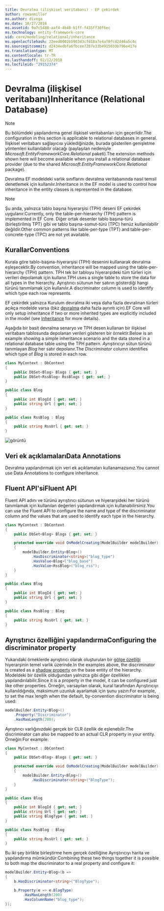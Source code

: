 ```yaml
---
title: Devralma (ilişkisel veritabanı) - EF çekirdek
author: rowanmiller
ms.author: divega
ms.date: 10/27/2016
ms.assetid: 9a7c5488-aaf4-4b40-b1ff-f435ff30f6ec
ms.technology: entity-framework-core
uid: core/modeling/relational/inheritance
ms.openlocfilehash: 22eed0002b5903d3cfd18a7e4af0fcd2d46a5c4c
ms.sourcegitcommit: d2434edbfa6fbcee7287e33b4915033b796e417e
ms.translationtype: MT
ms.contentlocale: tr-TR
ms.lasthandoff: 02/12/2018
ms.locfileid: "29152374"
---
```

# <a name="inheritance-relational-database"></a><span data-ttu-id="8dcfa-102">Devralma (ilişkisel veritabanı)</span><span class="sxs-lookup"><span data-stu-id="8dcfa-102">Inheritance (Relational Database)</span></span>

> [!NOTE]  
> <span data-ttu-id="8dcfa-103">Bu bölümdeki yapılandırma genel ilişkisel veritabanları için geçerlidir.</span><span class="sxs-lookup"><span data-stu-id="8dcfa-103">The configuration in this section is applicable to relational databases in general.</span></span> <span data-ttu-id="8dcfa-104">İlişkisel veritabanı sağlayıcısı yüklediğinizde, burada gösterilen genişletme yöntemleri kullanılabilir olacağı (paylaşılan nedeniyle *Microsoft.EntityFrameworkCore.Relational* paketi).</span><span class="sxs-lookup"><span data-stu-id="8dcfa-104">The extension methods shown here will become available when you install a relational database provider (due to the shared *Microsoft.EntityFrameworkCore.Relational* package).</span></span>

<span data-ttu-id="8dcfa-105">Devralma EF modeldeki varlık sınıflarını devralma veritabanında nasıl temsil denetlemek için kullanılır.</span><span class="sxs-lookup"><span data-stu-id="8dcfa-105">Inheritance in the EF model is used to control how inheritance in the entity classes is represented in the database.</span></span>

> [!NOTE]  
> <span data-ttu-id="8dcfa-106">Şu anda, yalnızca tablo başına hiyerarşisi (TPH) deseni EF çekirdek uygulanır.</span><span class="sxs-lookup"><span data-stu-id="8dcfa-106">Currently, only the table-per-hierarchy (TPH) pattern is implemented in EF Core.</span></span> <span data-ttu-id="8dcfa-107">Diğer ortak desenler tablo başına-türü (birleştirilmiş TPT) gibi ve tablo başına-somut-türü (TPC) henüz kullanılabilir değildir.</span><span class="sxs-lookup"><span data-stu-id="8dcfa-107">Other common patterns like table-per-type (TPT) and table-per-concrete-type (TPC) are not yet available.</span></span>

## <a name="conventions"></a><span data-ttu-id="8dcfa-108">Kurallar</span><span class="sxs-lookup"><span data-stu-id="8dcfa-108">Conventions</span></span>

<span data-ttu-id="8dcfa-109">Kurala göre tablo-başına-hiyerarşisi (TPH) desenini kullanarak devralma eşleşecektir.</span><span class="sxs-lookup"><span data-stu-id="8dcfa-109">By convention, inheritance will be mapped using the table-per-hierarchy (TPH) pattern.</span></span> <span data-ttu-id="8dcfa-110">TPH tek bir tabloyu hiyerarşideki tüm türleri için verileri depolamak için kullanır.</span><span class="sxs-lookup"><span data-stu-id="8dcfa-110">TPH uses a single table to store the data for all types in the hierarchy.</span></span> <span data-ttu-id="8dcfa-111">Ayrıştırıcı sütunun her satırın gösterdiği hangi türünü tanımlamak için kullanılır.</span><span class="sxs-lookup"><span data-stu-id="8dcfa-111">A discriminator column is used to identify which type each row represents.</span></span>

<span data-ttu-id="8dcfa-112">EF çekirdek yalnızca Kurulum devralma iki veya daha fazla devralınan türleri açıkça modelde varsa (bkz [devralma](../inheritance.md) daha fazla ayrıntı için).</span><span class="sxs-lookup"><span data-stu-id="8dcfa-112">EF Core will only setup inheritance if two or more inherited types are explicitly included in the model (see [Inheritance](../inheritance.md) for more details).</span></span>

<span data-ttu-id="8dcfa-113">Aşağıda bir basit devralma senaryo ve TPH desen kullanan bir ilişkisel veritabanı tablosunda depolanan verileri gösteren bir örnektir.</span><span class="sxs-lookup"><span data-stu-id="8dcfa-113">Below is an example showing a simple inheritance scenario and the data stored in a relational database table using the TPH pattern.</span></span> <span data-ttu-id="8dcfa-114">*Ayrıştırıcıyı* sütun türünü tanımlayan *Blog* her satır depolanır.</span><span class="sxs-lookup"><span data-stu-id="8dcfa-114">The *Discriminator* column identifies which type of *Blog* is stored in each row.</span></span>

<!-- [!code-csharp[Main](samples/core/relational/Modeling/Conventions/Samples/InheritanceDbSets.cs)] -->
``` csharp
class MyContext : DbContext
{
    public DbSet<Blog> Blogs { get; set; }
    public DbSet<RssBlog> RssBlogs { get; set; }
}

public class Blog
{
    public int BlogId { get; set; }
    public string Url { get; set; }
}

public class RssBlog : Blog
{
    public string RssUrl { get; set; }
}
```

![görüntü](_static/inheritance-tph-data.png)

## <a name="data-annotations"></a><span data-ttu-id="8dcfa-116">Veri ek açıklamaları</span><span class="sxs-lookup"><span data-stu-id="8dcfa-116">Data Annotations</span></span>

<span data-ttu-id="8dcfa-117">Devralma yapılandırmak için veri ek açıklamaları kullanamazsınız.</span><span class="sxs-lookup"><span data-stu-id="8dcfa-117">You cannot use Data Annotations to configure inheritance.</span></span>

## <a name="fluent-api"></a><span data-ttu-id="8dcfa-118">Fluent API'si</span><span class="sxs-lookup"><span data-stu-id="8dcfa-118">Fluent API</span></span>

<span data-ttu-id="8dcfa-119">Fluent API adını ve türünü ayrıştırıcı sütunun ve hiyerarşideki her türünü tanımlamak için kullanılan değerleri yapılandırmak için kullanabilirsiniz.</span><span class="sxs-lookup"><span data-stu-id="8dcfa-119">You can use the Fluent API to configure the name and type of the discriminator column and the values that are used to identify each type in the hierarchy.</span></span>

<!-- [!code-csharp[Main](samples/core/relational/Modeling/FluentAPI/Samples/InheritanceTPHDiscriminator.cs?highlight=7,8,9,10)] -->
``` csharp
class MyContext : DbContext
{
    public DbSet<Blog> Blogs { get; set; }

    protected override void OnModelCreating(ModelBuilder modelBuilder)
    {
        modelBuilder.Entity<Blog>()
            .HasDiscriminator<string>("blog_type")
            .HasValue<Blog>("blog_base")
            .HasValue<RssBlog>("blog_rss");
    }
}

public class Blog
{
    public int BlogId { get; set; }
    public string Url { get; set; }
}

public class RssBlog : Blog
{
    public string RssUrl { get; set; }
}
```

## <a name="configuring-the-discriminator-property"></a><span data-ttu-id="8dcfa-120">Ayrıştırıcı özelliğini yapılandırma</span><span class="sxs-lookup"><span data-stu-id="8dcfa-120">Configuring the discriminator property</span></span>

<span data-ttu-id="8dcfa-121">Yukarıdaki örneklerde ayrıştırıcı olarak oluşturulan bir [gölge özelliği](xref:core/modeling/shadow-properties) hiyerarşinin temel varlık üzerinde.</span><span class="sxs-lookup"><span data-stu-id="8dcfa-121">In the examples above, the discriminator is created as a [shadow property](xref:core/modeling/shadow-properties) on the base entity of the hierarchy.</span></span> <span data-ttu-id="8dcfa-122">Modeldeki bir özellik olduğundan yalnızca gibi diğer özellikleri yapılandırılabilir.</span><span class="sxs-lookup"><span data-stu-id="8dcfa-122">Since it is a property in the model, it can be configured just like other properties.</span></span> <span data-ttu-id="8dcfa-123">Örneğin, varsayılan olarak, kural tarafından Ayrıştırıcıyı kullanıldığında, maksimum uzunluk ayarlamak için şunu yazın:</span><span class="sxs-lookup"><span data-stu-id="8dcfa-123">For example, to set the max length when the default, by-convention discriminator is being used:</span></span>

```C#
modelBuilder.Entity<Blog>()
    .Property("Discriminator")
    .HasMaxLength(200);
```

<span data-ttu-id="8dcfa-124">Ayrıştırıcı varlığınızdaki gerçek bir CLR özellik de eşlenebilir.</span><span class="sxs-lookup"><span data-stu-id="8dcfa-124">The discriminator can also be mapped to an actual CLR property in your entity.</span></span> <span data-ttu-id="8dcfa-125">Örneğin:</span><span class="sxs-lookup"><span data-stu-id="8dcfa-125">For example:</span></span>
```C#
class MyContext : DbContext
{
    public DbSet<Blog> Blogs { get; set; }

    protected override void OnModelCreating(ModelBuilder modelBuilder)
    {
        modelBuilder.Entity<Blog>()
            .HasDiscriminator<string>("BlogType");
    }
}

public class Blog
{
    public int BlogId { get; set; }
    public string Url { get; set; }
    public string BlogType { get; set; }
}

public class RssBlog : Blog
{
    public string RssUrl { get; set; }
}
```

<span data-ttu-id="8dcfa-126">Bu iki şey birlikte birleştirme hem gerçek özelliğine Ayrıştırıcıyı harita ve yapılandırma mümkündür:</span><span class="sxs-lookup"><span data-stu-id="8dcfa-126">Combining these two things together it is possible to both map the discriminator to a real property and configure it:</span></span>
```C#
modelBuilder.Entity<Blog>(b =>
{
    b.HasDiscriminator<string>("BlogType");

    b.Property(e => e.BlogType)
        .HasMaxLength(200)
        .HasColumnName("blog_type");
});
```
